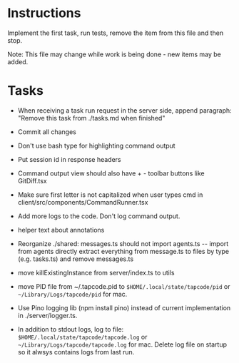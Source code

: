 # Instructions

Implement the first task, run tests, remove the item from this file and then stop.

Note: This file may change while work is being done - new items may be added.

# Tasks

- When receiving a task run request in the server side, append  paragraph: "Remove this task from ./tasks.md when finished"

- Commit all changes

- Don't use bash type for highlighting command output

- Put session id in response headers

- Command output view should also have + - toolbar buttons like GitDiff.tsx

- Make sure first letter is not capitalized when user types cmd in client/src/components/CommandRunner.tsx

- Add more logs to the code. Don't log command output.

- helper text about annotations

- Reorganize ./shared:
  messages.ts should not import agents.ts -- import from agents directly
  extract everything from message.ts to files by type (e.g. tasks.ts) and remove messages.ts

- move killExistingInstance from server/index.ts to utils

- move PID file from ~/.tapcode.pid to `$HOME/.local/state/tapcode/pid` or `~/Library/Logs/tapcode/pid` for mac.

- Use Pino logging lib (npm install pino) instead of current implementation in ./server/logger.ts.

- In addition to stdout logs, log to file: `$HOME/.local/state/tapcode/tapcode.log` or `~/Library/Logs/tapcode/tapcode.log` for mac.
  Delete log file on startup so it alwsys contains logs from last run.
